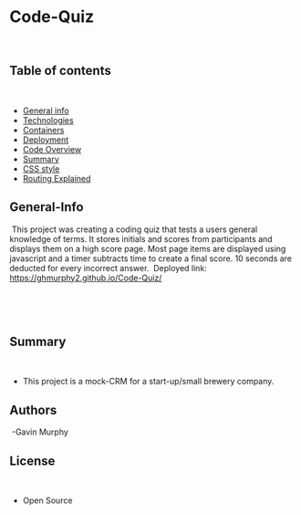 # Code-Quiz
​
## Table of contents
​
- [General info](#General-Info)
- [Technologies](#Technologies)
- [Containers](#Containers)
- [Deployment](#Deployment)
- [Code Overview](#Code-Overview)
- [Summary](#Summary)
- [CSS style](#CSS-style)
- [Routing Explained](#Routing-Explained)
​
​
## General-Info
​
This project was creating a coding quiz that tests a users general knowledge of terms. It stores initials and scores from participants and displays them on a high score page. Most page items are displayed using javascript and a timer subtracts time to create a final score. 10 seconds are deducted for every incorrect answer.
​
Deployed link: 
​https://ghmurphy2.github.io/Code-Quiz/
​

​

​
## Summary
​
- This project is a mock-CRM for a start-up/small brewery company. 
​
​
## Authors
​
-Gavin Murphy
​
## License
​
- Open Source